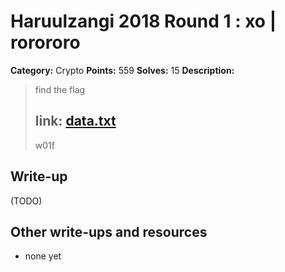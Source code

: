 # Haruulzangi 2018 Round 1 : xo | rorororo

**Category:** Crypto
**Points:** 559
**Solves:** 15
**Description:**


>find the flag
>
>link: [data.txt](data.txt)
>--
>w01f


## Write-up

(TODO)

## Other write-ups and resources

* none yet
